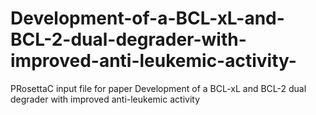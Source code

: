# Development-of-a-BCL-xL-and-BCL-2-dual-degrader-with-improved-anti-leukemic-activity-
PRosettaC input file for paper Development of a BCL-xL and BCL-2 dual degrader with improved anti-leukemic activity 
